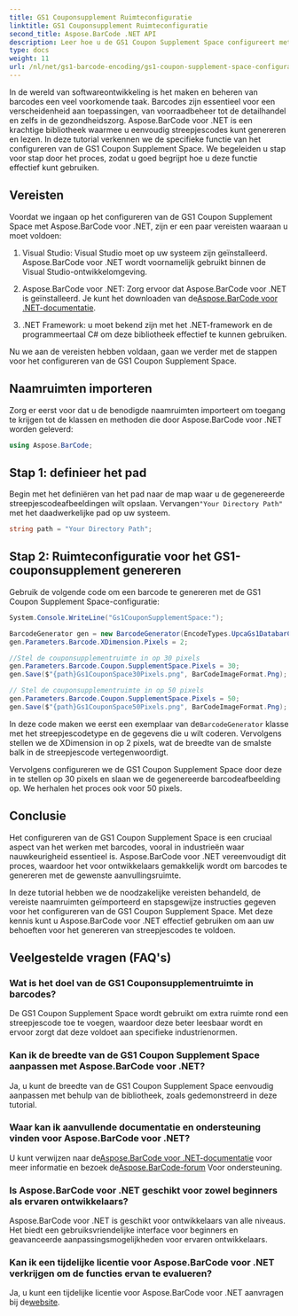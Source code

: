 ```yaml
---
title: GS1 Couponsupplement Ruimteconfiguratie
linktitle: GS1 Couponsupplement Ruimteconfiguratie
second_title: Aspose.BarCode .NET API
description: Leer hoe u de GS1 Coupon Supplement Space configureert met Aspose.BarCode voor .NET. Volg onze stapsgewijze handleiding om deze functie onder de knie te krijgen.
type: docs
weight: 11
url: /nl/net/gs1-barcode-encoding/gs1-coupon-supplement-space-configuration/
---
```


In de wereld van softwareontwikkeling is het maken en beheren van barcodes een veel voorkomende taak. Barcodes zijn essentieel voor een verscheidenheid aan toepassingen, van voorraadbeheer tot de detailhandel en zelfs in de gezondheidszorg. Aspose.BarCode voor .NET is een krachtige bibliotheek waarmee u eenvoudig streepjescodes kunt genereren en lezen. In deze tutorial verkennen we de specifieke functie van het configureren van de GS1 Coupon Supplement Space. We begeleiden u stap voor stap door het proces, zodat u goed begrijpt hoe u deze functie effectief kunt gebruiken.

## Vereisten

Voordat we ingaan op het configureren van de GS1 Coupon Supplement Space met Aspose.BarCode voor .NET, zijn er een paar vereisten waaraan u moet voldoen:

1. Visual Studio: Visual Studio moet op uw systeem zijn geïnstalleerd. Aspose.BarCode voor .NET wordt voornamelijk gebruikt binnen de Visual Studio-ontwikkelomgeving.

2.  Aspose.BarCode voor .NET: Zorg ervoor dat Aspose.BarCode voor .NET is geïnstalleerd. Je kunt het downloaden van de[Aspose.BarCode voor .NET-documentatie](https://reference.aspose.com/barcode/net/).

3. .NET Framework: u moet bekend zijn met het .NET-framework en de programmeertaal C# om deze bibliotheek effectief te kunnen gebruiken.

Nu we aan de vereisten hebben voldaan, gaan we verder met de stappen voor het configureren van de GS1 Coupon Supplement Space.

## Naamruimten importeren

Zorg er eerst voor dat u de benodigde naamruimten importeert om toegang te krijgen tot de klassen en methoden die door Aspose.BarCode voor .NET worden geleverd:

```csharp
using Aspose.BarCode;
```

## Stap 1: definieer het pad

 Begin met het definiëren van het pad naar de map waar u de gegenereerde streepjescodeafbeeldingen wilt opslaan. Vervangen`"Your Directory Path"` met het daadwerkelijke pad op uw systeem.

```csharp
string path = "Your Directory Path";
```

## Stap 2: Ruimteconfiguratie voor het GS1-couponsupplement genereren

Gebruik de volgende code om een barcode te genereren met de GS1 Coupon Supplement Space-configuratie:

```csharp
System.Console.WriteLine("Gs1CouponSupplementSpace:");

BarcodeGenerator gen = new BarcodeGenerator(EncodeTypes.UpcaGs1DatabarCoupon, "123456789012(8110)ASPOSE");
gen.Parameters.Barcode.XDimension.Pixels = 2;

//Stel de couponsupplementruimte in op 30 pixels
gen.Parameters.Barcode.Coupon.SupplementSpace.Pixels = 30;
gen.Save($"{path}Gs1CouponSpace30Pixels.png", BarCodeImageFormat.Png);

// Stel de couponsupplementruimte in op 50 pixels
gen.Parameters.Barcode.Coupon.SupplementSpace.Pixels = 50;
gen.Save($"{path}Gs1CouponSpace50Pixels.png", BarCodeImageFormat.Png);
```

 In deze code maken we eerst een exemplaar van de`BarcodeGenerator` klasse met het streepjescodetype en de gegevens die u wilt coderen. Vervolgens stellen we de XDimension in op 2 pixels, wat de breedte van de smalste balk in de streepjescode vertegenwoordigt. 

Vervolgens configureren we de GS1 Coupon Supplement Space door deze in te stellen op 30 pixels en slaan we de gegenereerde barcodeafbeelding op. We herhalen het proces ook voor 50 pixels.

## Conclusie

Het configureren van de GS1 Coupon Supplement Space is een cruciaal aspect van het werken met barcodes, vooral in industrieën waar nauwkeurigheid essentieel is. Aspose.BarCode voor .NET vereenvoudigt dit proces, waardoor het voor ontwikkelaars gemakkelijk wordt om barcodes te genereren met de gewenste aanvullingsruimte.

In deze tutorial hebben we de noodzakelijke vereisten behandeld, de vereiste naamruimten geïmporteerd en stapsgewijze instructies gegeven voor het configureren van de GS1 Coupon Supplement Space. Met deze kennis kunt u Aspose.BarCode voor .NET effectief gebruiken om aan uw behoeften voor het genereren van streepjescodes te voldoen.

## Veelgestelde vragen (FAQ's)

### Wat is het doel van de GS1 Couponsupplementruimte in barcodes?
De GS1 Coupon Supplement Space wordt gebruikt om extra ruimte rond een streepjescode toe te voegen, waardoor deze beter leesbaar wordt en ervoor zorgt dat deze voldoet aan specifieke industrienormen.

### Kan ik de breedte van de GS1 Coupon Supplement Space aanpassen met Aspose.BarCode voor .NET?
Ja, u kunt de breedte van de GS1 Coupon Supplement Space eenvoudig aanpassen met behulp van de bibliotheek, zoals gedemonstreerd in deze tutorial.

### Waar kan ik aanvullende documentatie en ondersteuning vinden voor Aspose.BarCode voor .NET?
 U kunt verwijzen naar de[Aspose.BarCode voor .NET-documentatie](https://reference.aspose.com/barcode/net/) voor meer informatie en bezoek de[Aspose.BarCode-forum](https://forum.aspose.com/c/barcode/13) Voor ondersteuning.

### Is Aspose.BarCode voor .NET geschikt voor zowel beginners als ervaren ontwikkelaars?
Aspose.BarCode voor .NET is geschikt voor ontwikkelaars van alle niveaus. Het biedt een gebruiksvriendelijke interface voor beginners en geavanceerde aanpassingsmogelijkheden voor ervaren ontwikkelaars.

### Kan ik een tijdelijke licentie voor Aspose.BarCode voor .NET verkrijgen om de functies ervan te evalueren?
 Ja, u kunt een tijdelijke licentie voor Aspose.BarCode voor .NET aanvragen bij de[website](https://purchase.aspose.com/temporary-license/).